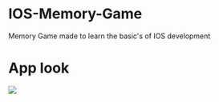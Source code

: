 # IOS-Memory-Game
Memory Game made to learn the basic's of IOS development

# App look
![](https://gph.is/g/aXYGLOZ)
